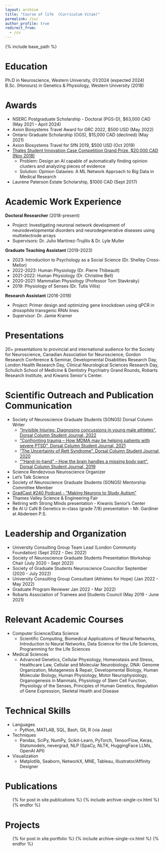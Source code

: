 ```yaml
---
layout: archive
title: "Course of life  (Curriculum Vitae)"
permalink: /cv/
author_profile: true
redirect_from:
  - /cv
---
```


{% include base_path %}

Education
======
Ph.D in Neuroscience, Western University, 01/2024 (expected 2024) \
B.Sc. (Honours) in Genetics & Physiology, Western University (2018)


Awards
======
* NSERC Postgraduate Scholarship - Doctoral (PGS-D), $63,000 CAD (May 2021 - April 2024)
* Axion Biosystems Travel Award for GRC 2022, $500 USD (May 2022)
* Ontario Graduate Scholarship (OGS), $15,000 CAD (declined) (May 2021)
* Axion Biosystems Travel for SfN 2019, $500 USD (Oct 2019)
* [Thales Student Innovation Case Competition Grand Prize, $20,000 CAD (Nov 2018)](https://www.thalesgroup.com/en/canada/press-release/canadian-post-secondary-students-use-ai-help-tackle-challenge-misinformation)
  * Problem: Design an AI capable of automatically finding opinion clusters and analyzing pieces of evidence
  * Solution: Opinion Galaxies: A ML Network Approach to Big Data in Medical Research
* Laurene Paterson Estate Scholarship, $1000 CAD (Sept 2017)



Academic Work Experience
======
<strong>Doctoral Researcher</strong> (2018-present)
* Project: Investigating neuronal network development of neurodevelopmental disorders and neurodegenerative diseases using multielectrode arrays
* Supervisors: Dr. Julio Martinez-Trujillo & Dr. Lyle Muller

<strong>Graduate Teaching Assistant </strong>(2019-2023)
* 2023: Introduction to Psychology as a Social Science (Dr. Shelley Cross-Mellor)
* 2022-2023: Human Physiology (Dr. Pierre Thibeault)
* 2021-2022: Human Physiology (Dr. Christine Bell)
* 2020-2021: Mammalian Physiology (Professor Tom Stavkraky)
* 2019: Physiology of Senses (Dr. Tutis Villis)

<strong>Research Assistant </strong>(2016-2018)
* Project: Primer design and optimizing gene knockdown using qPCR in *drosophila* transgenic RNAi lines
* Supervisor: Dr. Jamie Kramer
  

Presentations
======
20+ presentations to provincial and international audience for the Society for Neuroscience, Canadian Association for Neuroscience, Gordon Research Conference & Seminar, Developmental Disabilities Research Day, London Health Research Day, Clinical Neurological Sciences Research Day, Schulich School of Medicine & Dentistry Psychiatry Grand Rounds, Robarts Research Institute, and Kiwanis Senior's Center.
  

Scientific Outreach and Publication Communication
======
* Society of Neuroscience Graduate Students (SONGS) Dorsal Column Writer
  * [”Invisible Injuries: Diagnosing concussions in young male athletes”, Dorsal Column Student Journal, 2022](https://songsuwo.ca/thedorsalcolumn/vol3-iss3-kartik-pradeepan)
  * [“Confronting trauma – How MDMA may be helping patients with severe PTSD”, Dorsal Column Student Journal, 2021](https://songsuwo.ca/thedorsalcolumn/vol2-iss3-kartik-pradeepan)
  * [“The Uncertainty of Rett Syndrome”, Dorsal Column Student Journal, 2020](https://songsuwo.ca/thedorsalcolumn/vol1-iss3-kartik-pradeepan)
  * [““Hand-in-hand” – How the brain handles a missing body part”, Dorsal Column Student Journal, 2019](https://songsuwo.ca/thedorsalcolumn/vol1-iss1-kartik-pradeepan)
* Science Rendezvous Neuroscience Organizer 
* Let’s Talk Science
* Society of Neuroscience Graduate Students (SONGS) Mentorship Committee Member 
* [GradCast #240 Podcast - ”Making Neurons to Study Autism”](https://gradcastradio.podbean.com/e/episode-240-big-data-from-asd-patient-neurons-generated-in-vitro/)
* Thames Valley Science & Engineering Fair
* Retiring with Strong Minds presentation - Kiwanis Senior’s Center
* Be Al U CaN B Genetics in-class (grade 7/8) presentation - Mr. Gardiner at Abdereen P.S.

Leadership and Organization
======
* University Consulting Group Team Lead (London Community Foundation) (Sept 2022 - Dec 2022)
* Society of Neuroscience Graduate Students Presentation Workshop Chair (July 2020 - Sept 2022)
* Society of Graduate Students Neuroscience Councillor September (2020 - July 2022)
* University Consulting Group Consultant (Athletes for Hope) (Jan 2022 - May 2022)
* Graduate Program Reviewer Jan 2022 - Mar 2022)
* Robarts Association of Trainees and Students Council (May 2019 - June 2021)

Relevant Academic Courses
======
* Computer Science/Data Science
  * Scientific Computing, Biomedical Applications of Neural Networks, Introduction to Neural Networks, Data Science for the Life Sciences, Programming for the Life Sciences
* Medical Sciences
  * Advanced Genetics, Cellular Physiology, Homeostasis and Stress, Healthcare Law, Cellular and Molecular Neurobiology, DNA: Genome Organization, Mutagenesis & Repair, Developmental Biology, Human Molecular Biology, Human Physiology, Motor Neurophysiology, Organogenesis in Mammals, Physiology of Stem Cell Function, Physiology of the Senses, Principles of Human Genetics, Regulation of Gene Expression, Skeletal Health and Disease

Technical Skills
======
* Languages
  * Python, MATLAB, SQL, Bash, Git, R (via Jasp)
* Techniques
  * Pandas, SciPy, NumPy, Scikit-Learn, PyTorch, TensorFlow, Keras, Statsmodels, nevergrad, NLP (SpaCy, NLTK, HuggingFace LLMs, OpenAI API)
* Visualization
  * Matplotlib, Seaborn, NetworkX, MNE, Tableau, Illustrator/Affinity Designer

Publications
======
  <ul>{% for post in site.publications %}
    {% include archive-single-cv.html %}
  {% endfor %}</ul>

Projects
======
  <ul>{% for post in site.portfolio %}
    {% include archive-single-cv.html %}
  {% endfor %}</ul>